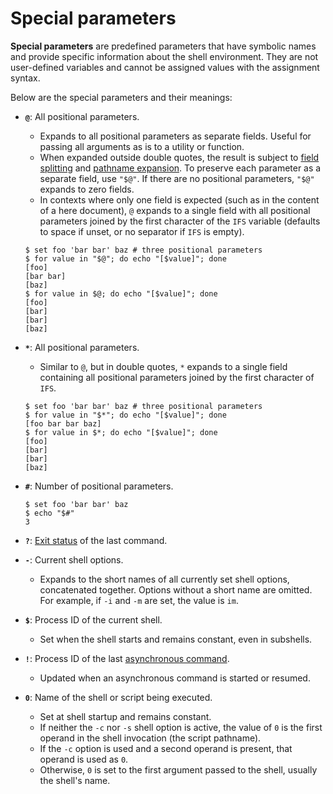 # Special parameters

**Special parameters** are predefined parameters that have symbolic names and provide specific information about the shell environment. They are not user-defined variables and cannot be assigned values with the assignment syntax.

Below are the special parameters and their meanings:

- **`@`**: All positional parameters.
    - Expands to all positional parameters as separate fields. Useful for passing all arguments as is to a utility or function.
    - When expanded outside double quotes, the result is subject to [field splitting](../words/field_splitting.md) and [pathname expansion](../words/globbing.md). To preserve each parameter as a separate field, use `"$@"`. If there are no positional parameters, `"$@"` expands to zero fields.
    - In contexts where only one field is expected (such as in the content of a here document), `@` expands to a single field with all positional parameters joined by the first character of the `IFS` variable (defaults to space if unset, or no separator if `IFS` is empty).

    ```shell
    $ set foo 'bar bar' baz # three positional parameters
    $ for value in "$@"; do echo "[$value]"; done
    [foo]
    [bar bar]
    [baz]
    $ for value in $@; do echo "[$value]"; done
    [foo]
    [bar]
    [bar]
    [baz]
    ```

- **`*`**: All positional parameters.
    - Similar to `@`, but in double quotes, `*` expands to a single field containing all positional parameters joined by the first character of `IFS`.

    ```shell
    $ set foo 'bar bar' baz # three positional parameters
    $ for value in "$*"; do echo "[$value]"; done
    [foo bar bar baz]
    $ for value in $*; do echo "[$value]"; done
    [foo]
    [bar]
    [bar]
    [baz]
    ```

- **`#`**: Number of positional parameters.

    ```shell
    $ set foo 'bar bar' baz
    $ echo "$#"
    3
    ```

- **`?`**: [Exit status](../commands/exit_status.md) of the last command.

- **`-`**: Current shell options.
    - Expands to the short names of all currently set shell options, concatenated together. Options without a short name are omitted. For example, if `-i` and `-m` are set, the value is `im`.

- **`$`**: Process ID of the current shell.
    - Set when the shell starts and remains constant, even in subshells.

- **`!`**: Process ID of the last [asynchronous command](../commands/lists.md#asynchronous-commands).
    - Updated when an asynchronous command is started or resumed. <!-- TODO: The value is unset until any asynchronous command is executed. -->

- **`0`**: Name of the shell or script being executed.
    - Set at shell startup and remains constant.
    - If neither the `-c` nor `-s` shell option is active, the value of `0` is the first operand in the shell invocation (the script pathname).
    - If the `-c` option is used and a second operand is present, that operand is used as `0`.
    - Otherwise, `0` is set to the first argument passed to the shell, usually the shell's name.
